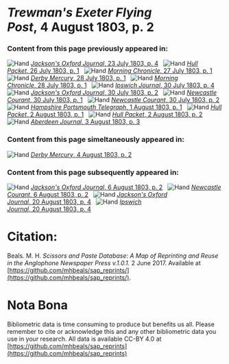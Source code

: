 # *Trewman's Exeter Flying Post*, 4 August 1803, p. 2  
  
### Content from this page previously appeared in:  
![Hand](http://scissorsandpaste.net/wp-content/uploads/2017/06/smallhandpointer.png) [*Jackson's Oxford Journal*, 23 July 1803, p. 4](https://mhbeals.github.io/sap_html/Jackson's-Oxford-Journal/Jackson's-Oxford-Journal-23-July-1803-p-4)  
![Hand](http://scissorsandpaste.net/wp-content/uploads/2017/06/smallhandpointer.png) [*Hull Packet*, 26 July 1803, p. 1](https://mhbeals.github.io/sap_html/Hull-Packet/Hull-Packet-26-July-1803-p-1)  
![Hand](http://scissorsandpaste.net/wp-content/uploads/2017/06/smallhandpointer.png) [*Morning Chronicle*, 27 July 1803, p. 1](https://mhbeals.github.io/sap_html/Morning-Chronicle/Morning-Chronicle-27-July-1803-p-1)  
![Hand](http://scissorsandpaste.net/wp-content/uploads/2017/06/smallhandpointer.png) [*Derby Mercury*, 28 July 1803, p. 1](https://mhbeals.github.io/sap_html/Derby-Mercury/Derby-Mercury-28-July-1803-p-1)  
![Hand](http://scissorsandpaste.net/wp-content/uploads/2017/06/smallhandpointer.png) [*Morning Chronicle*, 28 July 1803, p. 1](https://mhbeals.github.io/sap_html/Morning-Chronicle/Morning-Chronicle-28-July-1803-p-1)  
![Hand](http://scissorsandpaste.net/wp-content/uploads/2017/06/smallhandpointer.png) [*Ipswich Journal*, 30 July 1803, p. 4](https://mhbeals.github.io/sap_html/Ipswich-Journal/Ipswich-Journal-30-July-1803-p-4)  
![Hand](http://scissorsandpaste.net/wp-content/uploads/2017/06/smallhandpointer.png) [*Jackson's Oxford Journal*, 30 July 1803, p. 2](https://mhbeals.github.io/sap_html/Jackson's-Oxford-Journal/Jackson's-Oxford-Journal-30-July-1803-p-2)  
![Hand](http://scissorsandpaste.net/wp-content/uploads/2017/06/smallhandpointer.png) [*Newcastle Courant*, 30 July 1803, p. 1](https://mhbeals.github.io/sap_html/Newcastle-Courant/Newcastle-Courant-30-July-1803-p-1)  
![Hand](http://scissorsandpaste.net/wp-content/uploads/2017/06/smallhandpointer.png) [*Newcastle Courant*, 30 July 1803, p. 2](https://mhbeals.github.io/sap_html/Newcastle-Courant/Newcastle-Courant-30-July-1803-p-2)  
![Hand](http://scissorsandpaste.net/wp-content/uploads/2017/06/smallhandpointer.png) [*Hampshire Portsmouth Telegraph*, 1 August 1803, p. 1](https://mhbeals.github.io/sap_html/Hampshire-Portsmouth-Telegraph/Hampshire-Portsmouth-Telegraph-1-August-1803-p-1)  
![Hand](http://scissorsandpaste.net/wp-content/uploads/2017/06/smallhandpointer.png) [*Hull Packet*, 2 August 1803, p. 1](https://mhbeals.github.io/sap_html/Hull-Packet/Hull-Packet-2-August-1803-p-1)  
![Hand](http://scissorsandpaste.net/wp-content/uploads/2017/06/smallhandpointer.png) [*Hull Packet*, 2 August 1803, p. 2](https://mhbeals.github.io/sap_html/Hull-Packet/Hull-Packet-2-August-1803-p-2)  
![Hand](http://scissorsandpaste.net/wp-content/uploads/2017/06/smallhandpointer.png) [*Aberdeen Journal*, 3 August 1803, p. 3](https://mhbeals.github.io/sap_html/Aberdeen-Journal/Aberdeen-Journal-3-August-1803-p-3)  
  
### Content from this page simeltaneously appeared in:  
![Hand](http://scissorsandpaste.net/wp-content/uploads/2017/06/smallhandpointer.png) [*Derby Mercury*, 4 August 1803, p. 2](https://mhbeals.github.io/sap_html/Derby-Mercury/Derby-Mercury-4-August-1803-p-2)  
  
### Content from this page subsequently appeared in:  
![Hand](http://scissorsandpaste.net/wp-content/uploads/2017/06/smallhandpointer.png) [*Jackson's Oxford Journal*, 6 August 1803, p. 2](https://mhbeals.github.io/sap_html/Jackson's-Oxford-Journal/Jackson's-Oxford-Journal-6-August-1803-p-2)  
![Hand](http://scissorsandpaste.net/wp-content/uploads/2017/06/smallhandpointer.png) [*Newcastle Courant*, 6 August 1803, p. 2](https://mhbeals.github.io/sap_html/Newcastle-Courant/Newcastle-Courant-6-August-1803-p-2)  
![Hand](http://scissorsandpaste.net/wp-content/uploads/2017/06/smallhandpointer.png) [*Jackson's Oxford Journal*, 20 August 1803, p. 4](https://mhbeals.github.io/sap_html/Jackson's-Oxford-Journal/Jackson's-Oxford-Journal-20-August-1803-p-4)  
![Hand](http://scissorsandpaste.net/wp-content/uploads/2017/06/smallhandpointer.png) [*Ipswich Journal*, 20 August 1803, p. 4](https://mhbeals.github.io/sap_html/Ipswich-Journal/Ipswich-Journal-20-August-1803-p-4)  


# Citation: 

Beals. M. H. *Scissors and Paste Database: A Map of Reprinting and Reuse in the Anglophone Newspaper Press v.1.0.1.* 2 June 2017. Available at [https://github.com/mhbeals/sap_reprints/](https://github.com/mhbeals/sap_reprints/). 

# Nota Bona

Bibliometric data is time consuming to produce but benefits us all. Please remember to cite or acknowledge this and any other bibliometric data you use in your research. All data is available CC-BY 4.0 at [https://github.com/mhbeals/sap_reprints](https://github.com/mhbeals/sap_reprints)